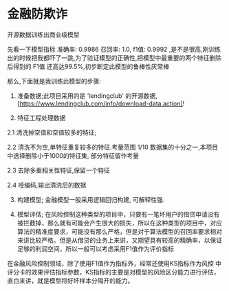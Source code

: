 # 金融防欺诈

开源数据训练出商业级模型


先看一下模型指标 准确率: 0.9986 召回率: 1.0, f1值: 0.9992 ,是不是很高,刚训练出的时候把我都吓了一跳,为了验证模型的正确性,把模型中最重要的两个特征删除后得到的 F1值 还高达99.5%,初步断定此模型的鲁棒性灰常棒


那么,下面就是我训练此模型的步骤:


1. 准备数据;此项目采用的是 'lendingclub' 的开源数据,[https://www.lendingclub.com/info/download-data.action]!


2. 特征工程处理数据


2.1 清洗掉空值和空值较多的特征;


2.2 清洗不为空,单特征重复较多的特征.考量范围 1/10 数据集的十分之一,本项目中选择删除小于1000的特征集, 部分特征留作考量


2.3 去除多重相关性特征,保留一个特征


2.4 哑编码,输出清洗后的数据


3. 构建模型; 金融模型一般采用逻辑回归构建, 可解释性强.


4. 模型评估;
在风险控制这种类型的项目中，只要有一笔坏用户的借贷申请没有被拦截掉，那么就有可能会产生很大的损失，所以在这种类型的项目中，对应算法的精准度要求，可能没有那么严格，但是对于算法模型的召回率要求相对来讲比较严格。但是从借贷的业务上来讲，又期望具有较高的精确率，以保证足够的利润空间，所以一般可以考虑采用F1值作为评价指标


在金融风险控制领域，除了使用F1值作为指标外，经常还使用KS指标作为风控 中评分卡的效果评估指标参数，KS指标的主要是对模型的风险区分能力进行评估， 直白来讲，就是模型将好坏样本分隔开的能力。

